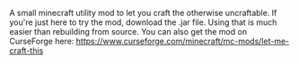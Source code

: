 A small minecraft utility mod to let you craft the otherwise uncraftable.
If you're just here to try the mod, download the .jar file. Using that is much easier than rebuilding from source. You can also get the mod on CurseForge here: https://www.curseforge.com/minecraft/mc-mods/let-me-craft-this
